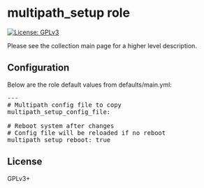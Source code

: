 # multipath_setup role

[![License: GPLv3](https://img.shields.io/badge/license-GPLv3-brightgreen.svg)](https://www.gnu.org/licenses/gpl-3.0)

Please see the collection main page for a higher level description.

## Configuration

Below are the role default values from defaults/main.yml:

<pre>
---
# Multipath config file to copy
multipath_setup_config_file:

# Reboot system after changes
# Config file will be reloaded if no reboot
multipath_setup_reboot: true
</pre>

## License

GPLv3+
